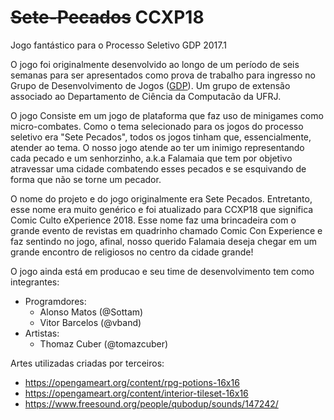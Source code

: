 # ~~Sete-Pecados~~ CCXP18
Jogo fantástico para o Processo Seletivo GDP 2017.1

O jogo foi originalmente desenvolvido ao longo de um período de seis semanas para ser apresentados como prova de trabalho para ingresso no Grupo de Desenvolvimento de Jogos ([GDP](http://www.gamedevproject.com.br/)). Um grupo de extensão associado ao Departamento de Ciência da Computacão da UFRJ.

O jogo Consiste em um jogo de plataforma que faz uso de minigames como micro-combates. Como o tema selecionado para os jogos do processo seletivo era "Sete Pecados", todos os jogos tinham que, essencialmente, atender ao tema. O nosso jogo atende ao ter um inimigo representando cada pecado e um senhorzinho, a.k.a Falamaia que tem por objetivo atravessar uma cidade combatendo esses pecados e se esquivando de forma que não se torne um pecador.

O nome do projeto e do jogo originalmente era Sete Pecados. Entretanto, esse nome era muito genérico e foi atualizado para CCXP18 que significa Comic Culto eXperience 2018. Esse nome faz uma brincadeira com o grande evento de revistas em quadrinho chamado Comic Con Experience e faz sentindo no jogo, afinal, nosso querido Falamaia deseja chegar em um grande encontro de religiosos no centro da cidade grande!

O jogo ainda está em producao e seu time de desenvolvimento tem como integrantes:
* Programdores:
  * Alonso Matos (@Sottam)
  * Vitor Barcelos (@vband)
* Artistas:
  * Thomaz Cuber (@tomazcuber)

Artes utilizadas criadas por terceiros:
* https://opengameart.org/content/rpg-potions-16x16
* https://opengameart.org/content/interior-tileset-16x16
* https://www.freesound.org/people/qubodup/sounds/147242/
